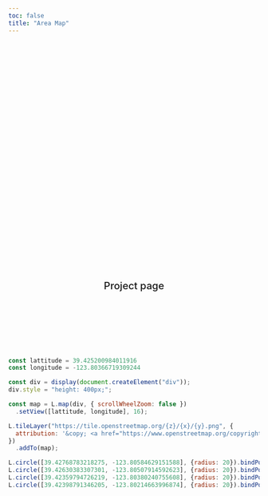 ```yaml
---
toc: false
title: "Area Map"
---
```


<style>

.hero {
  display: flex;
  flex-direction: column;
  align-items: center;
  font-family: var(--sans-serif);
  margin: 4rem 0 8rem;
  text-wrap: balance;
  text-align: center;
}

.hero h1 {
  margin: 2rem 0;
  max-width: none;
  font-size: 14vw;
  font-weight: 900;
  line-height: 1;
  background: linear-gradient(30deg, var(--theme-foreground-focus), currentColor);
  -webkit-background-clip: text;
  -webkit-text-fill-color: transparent;
  background-clip: text;
}

.hero h2 {
  margin: 0;
  max-width: 34em;
  font-size: 20px;
  font-style: initial;
  font-weight: 500;
  line-height: 1.5;
  color: var(--theme-foreground-muted);
}

@media (min-width: 640px) {
  .hero h1 {
    font-size: 90px;
  }
}

</style>

<div class="hero">
	<h1>Noyo Harbor Blue Economy</h1>
	<h2>Project page</h2>
</div>

```js
const lattitude = 39.425200984011916
const longitude = -123.80366719309244

const div = display(document.createElement("div"));
div.style = "height: 400px;";

const map = L.map(div, { scrollWheelZoom: false })
  .setView([lattitude, longitude], 16);

L.tileLayer("https://tile.openstreetmap.org/{z}/{x}/{y}.png", {
  attribution: '&copy; <a href="https://www.openstreetmap.org/copyright">OpenStreetMap</a>'
})
  .addTo(map);

L.circle([39.42768783218275, -123.80584629151588], {radius: 20}).bindPopup("Princess").addTo(map);
L.circle([39.42630383307301, -123.80507914592623], {radius: 20}).bindPopup("Silvers").addTo(map);
L.circle([39.42359794726219, -123.80380240755608], {radius: 20}).bindPopup("Field Station").addTo(map);
L.circle([39.42398791346205, -123.80214663996874], {radius: 20}).bindPopup("B Dock").addTo(map);
```
